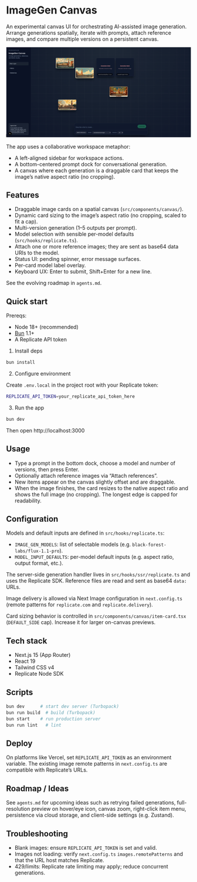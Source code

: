 # ImageGen Canvas

An experimental canvas UI for orchestrating AI-assisted image generation. Arrange generations spatially, iterate with prompts, attach reference images, and compare multiple versions on a persistent canvas.

![ImageGen Canvas screenshot](images/screenshot.png)

The app uses a collaborative workspace metaphor:

- A left-aligned sidebar for workspace actions.
- A bottom-centered prompt dock for conversational generation.
- A canvas where each generation is a draggable card that keeps the image’s native aspect ratio (no cropping).

## Features

- Draggable image cards on a spatial canvas (`src/components/canvas/`).
- Dynamic card sizing to the image’s aspect ratio (no cropping, scaled to fit a cap).
- Multi-version generation (1–5 outputs per prompt).
- Model selection with sensible per-model defaults (`src/hooks/replicate.ts`).
- Attach one or more reference images; they are sent as base64 data URIs to the model.
- Status UI: pending spinner, error message surfaces.
- Per-card model label overlay.
- Keyboard UX: Enter to submit, Shift+Enter for a new line.

See the evolving roadmap in `agents.md`.

## Quick start

Prereqs:

- Node 18+ (recommended)
- [Bun](https://bun.sh) 1.1+
- A Replicate API token

1) Install deps

```bash
bun install
```

2) Configure environment

Create `.env.local` in the project root with your Replicate token:

```bash
REPLICATE_API_TOKEN=your_replicate_api_token_here
```

3) Run the app

```bash
bun dev
```

Then open http://localhost:3000

## Usage

- Type a prompt in the bottom dock, choose a model and number of versions, then press Enter.
- Optionally attach reference images via “Attach references”.
- New items appear on the canvas slightly offset and are draggable.
- When the image finishes, the card resizes to the native aspect ratio and shows the full image (no cropping). The longest edge is capped for readability.

## Configuration

Models and default inputs are defined in `src/hooks/replicate.ts`:

- `IMAGE_GEN_MODELS`: list of selectable models (e.g. `black-forest-labs/flux-1.1-pro`).
- `MODEL_INPUT_DEFAULTS`: per-model default inputs (e.g. aspect ratio, output format, etc.).

The server-side generation handler lives in `src/hooks/ssr/replicate.ts` and uses the Replicate SDK. Reference files are read and sent as base64 `data:` URLs.

Image delivery is allowed via Next Image configuration in `next.config.ts` (remote patterns for `replicate.com` and `replicate.delivery`).

Card sizing behavior is controlled in `src/components/canvas/item-card.tsx` (`DEFAULT_SIDE` cap). Increase it for larger on-canvas previews.

## Tech stack

- Next.js 15 (App Router)
- React 19
- Tailwind CSS v4
- Replicate Node SDK

## Scripts

```bash
bun dev      # start dev server (Turbopack)
bun run build  # build (Turbopack)
bun start    # run production server
bun run lint   # lint
```

## Deploy

On platforms like Vercel, set `REPLICATE_API_TOKEN` as an environment variable. The existing image remote patterns in `next.config.ts` are compatible with Replicate’s URLs.

## Roadmap / Ideas

See `agents.md` for upcoming ideas such as retrying failed generations, full-resolution preview on hover/eye icon, canvas zoom, right-click item menu, persistence via cloud storage, and client-side settings (e.g. Zustand).

## Troubleshooting

- Blank images: ensure `REPLICATE_API_TOKEN` is set and valid.
- Images not loading: verify `next.config.ts` `images.remotePatterns` and that the URL host matches Replicate.
- 429/limits: Replicate rate limiting may apply; reduce concurrent generations.

